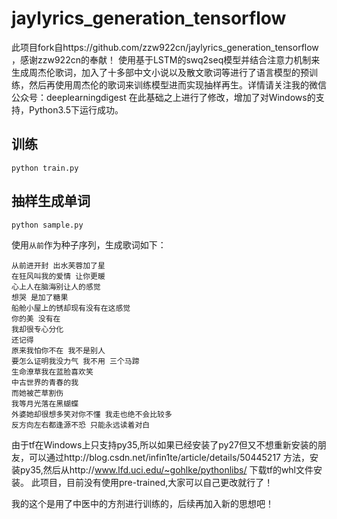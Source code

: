 # jaylyrics_generation_tensorflow

此项目fork自https://github.com/zzw922cn/jaylyrics_generation_tensorflow ，感谢zzw922cn的奉献！
使用基于LSTM的swq2seq模型并结合注意力机制来生成周杰伦歌词，加入了十多部中文小说以及散文歌词等进行了语言模型的预训练，然后再使用周杰伦的歌词来训练模型进而实现抽样再生。详情请关注我的微信公众号：deeplearningdigest
在此基础之上进行了修改，增加了对Windows的支持，Python3.5下运行成功。
## 训练
`python train.py `

## 抽样生成单词
`python sample.py `

使用`从前`作为种子序列，生成歌词如下：
```
从前进开封 出水芙蓉加了星
在狂风叫我的爱情 让你更暖
心上人在脑海别让人的感觉
想哭 是加了糖果
船舱小屋上的锈却现有没有在这感觉
你的美 没有在
我却很专心分化
还记得
原来我怕你不在 我不是别人
要怎么证明我没力气 我不用 三个马蹄
生命潦草我在蓝脸喜欢笑
中古世界的青春的我
而她被芒草割伤
我等月光落在黑蝴蝶
外婆她却很想多笑对你不懂 我走也绝不会比较多
反方向左右都逢源不恐 只能永远读着对白
```

由于tf在Windows上只支持py35,所以如果已经安装了py27但又不想重新安装的朋友，可以通过http://blog.csdn.net/infin1te/article/details/50445217 方法，安装py35,然后从http://www.lfd.uci.edu/~gohlke/pythonlibs/ 下载tf的whl文件安装。
此项目，目前没有使用pre-trained,大家可以自己更改就行了！


我的这个是用了中医中的方剂进行训练的，后续再加入新的思想吧！
